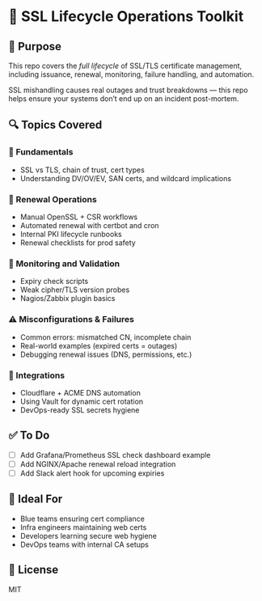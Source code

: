 # 🔐 SSL Lifecycle Operations Toolkit

## 🎯 Purpose
This repo covers the *full lifecycle* of SSL/TLS certificate management, including issuance, renewal, monitoring, failure handling, and automation.

SSL mishandling causes real outages and trust breakdowns — this repo helps ensure your systems don’t end up on an incident post-mortem.

## 🔍 Topics Covered

### 🔑 Fundamentals
- SSL vs TLS, chain of trust, cert types
- Understanding DV/OV/EV, SAN certs, and wildcard implications

### 🔁 Renewal Operations
- Manual OpenSSL + CSR workflows
- Automated renewal with certbot and cron
- Internal PKI lifecycle runbooks
- Renewal checklists for prod safety

### 🧪 Monitoring and Validation
- Expiry check scripts
- Weak cipher/TLS version probes
- Nagios/Zabbix plugin basics

### ⚠️ Misconfigurations & Failures
- Common errors: mismatched CN, incomplete chain
- Real-world examples (expired certs = outages)
- Debugging renewal issues (DNS, permissions, etc.)

### 🔄 Integrations
- Cloudflare + ACME DNS automation
- Using Vault for dynamic cert rotation
- DevOps-ready SSL secrets hygiene

## ✅ To Do
- [ ] Add Grafana/Prometheus SSL check dashboard example
- [ ] Add NGINX/Apache renewal reload integration
- [ ] Add Slack alert hook for upcoming expiries

## 📂 Ideal For
- Blue teams ensuring cert compliance
- Infra engineers maintaining web certs
- Developers learning secure web hygiene
- DevOps teams with internal CA setups

## 📄 License
MIT
